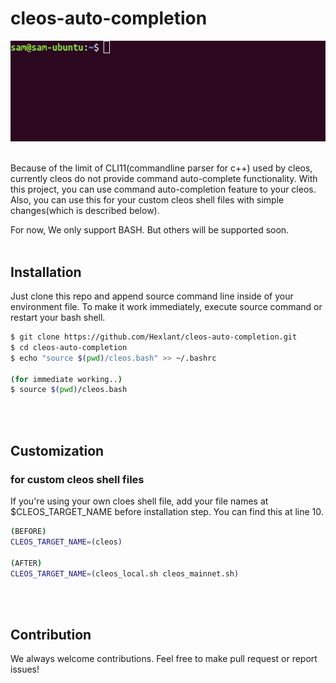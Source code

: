 # cleos-auto-completion

<img src="usage.gif"><br/><br/>

Because of the limit of CLI11(commandline parser for c++) used by cleos, currently cleos do not provide command auto-complete functionality.
With this project, you can use command auto-completion feature to your cleos. Also, you can use this for your custom cleos shell files with simple changes(which is described below).

For now, We only support BASH. But others will be supported soon.
<br/><br/>


## Installation
Just clone this repo and append source command line inside of your environment file. To make it work immediately, execute source command or restart your bash shell.
```bash
$ git clone https://github.com/Hexlant/cleos-auto-completion.git
$ cd cleos-auto-completion
$ echo "source $(pwd)/cleos.bash" >> ~/.bashrc

(for immediate working..)
$ source $(pwd)/cleos.bash
```
<br/><br/>


## Customization
### for custom cleos shell files
If you're using your own cloes shell file, add your file names at $CLEOS_TARGET_NAME before installation step. You can find this at line 10.
```bash
(BEFORE)
CLEOS_TARGET_NAME=(cleos)

(AFTER)
CLEOS_TARGET_NAME=(cleos_local.sh cleos_mainnet.sh)
```
<br/><br/>


## Contribution
We always welcome contributions. Feel free to make pull request or report issues!
